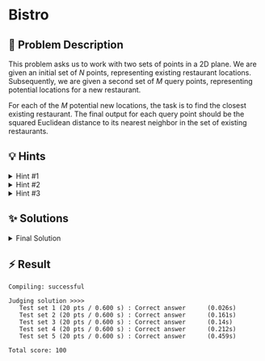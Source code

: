 # Bistro

## 📝 Problem Description

This problem asks us to work with two sets of points in a 2D plane. We are given an initial set of $N$ points, representing existing restaurant locations. Subsequently, we are given a second set of $M$ query points, representing potential locations for a new restaurant.

For each of the $M$ potential new locations, the task is to find the closest existing restaurant. The final output for each query point should be the squared Euclidean distance to its nearest neighbor in the set of existing restaurants.

## 💡 Hints

<details>
<summary>Hint #1</summary>
Consider the most straightforward approach. For a single potential new location, how would you find the distance to the closest existing restaurant? You would likely need to compare its distance to every single one of the $N$ existing locations. Now, consider that you have to repeat this process for all $M$ potential locations. What would be the total time complexity of this naive method? Is it efficient enough given the potential size of the input?
</details>
<details>
<summary>Hint #2</summary>
The problem of repeatedly finding the closest point in a fixed set to a series of query points is a classic computational geometry problem known as the **Nearest Neighbor Search**. A brute-force approach is often too slow. To speed this up, we can preprocess the initial set of $N$ points into a specialized data structure that organizes them spatially, allowing for much faster queries.
</details>
<details>
<summary>Hint #3</summary>
A powerful data structure for solving proximity problems on a set of points is the **Delaunay Triangulation**. After constructing a Delaunay triangulation from the set of existing restaurant locations, finding the nearest neighbor for any new query point becomes a very efficient operation. Libraries like the Computational Geometry Algorithms Library (CGAL) provide robust implementations of these geometric structures.
</details>

## ✨ Solutions

<details>
<summary>Final Solution</summary>
The core of this problem is to efficiently answer multiple nearest neighbor queries. We are given a set of $N$ points (existing restaurants) and a set of $M$ query points (potential new locations). For each query point, we need to find the point in the initial set that is closest to it.

### Brute-Force Approach (and why it's too slow)

A naive solution would be to iterate through all $N$ existing restaurants for each of the $M$ query points. This involves calculating $N \cdot M$ distances. With $N$ and $M$ up to $110,000$, this approach would have a time complexity of $O(N \cdot M)$, which is too slow and would not pass within the time limit.

### An Efficient Approach using Delaunay Triangulation

To solve this problem efficiently, we can preprocess the $N$ existing restaurant locations by building a spatial data structure. A **Delaunay Triangulation** is an excellent choice for this task.

1.  **Construction:** We first insert all $N$ points representing the existing restaurants into a Delaunay triangulation. This partitions the plane into triangles whose vertices are the input points. The construction itself is efficient.

2.  **Querying:** The key advantage of a Delaunay triangulation is that it enables very fast nearest neighbor searches. For any given query point, the structure can quickly identify the vertex (an existing restaurant) that is closest to it. This query operation is, on average, very fast, making the overall approach highly performant.

### Implementation with CGAL

The Computational Geometry Algorithms Library (CGAL) provides a robust and easy-to-use implementation of Delaunay triangulations.

*   **Data Types:** We use `CGAL::Exact_predicates_inexact_constructions_kernel` as our geometric kernel. This kernel is crucial because the input coordinates can be large (up to $2^{24}$). It uses exact arithmetic for geometric predicates (like orientation tests) to avoid errors and ensure the triangulation is constructed correctly, while using faster floating-point arithmetic for constructions and distance calculations. The squared distance calculation will be exact for integer coordinates up to $2^{24}$.
*   **Triangulation:** We use `CGAL::Delaunay_triangulation_2` to store the points of the existing restaurants.
*   **Algorithm:**
    1.  Read the $N$ existing restaurant locations and insert them into the `Triangulation` object.
    2.  For each of the $M$ potential new locations:
        a. Use the `t.nearest_vertex(query_point)` method to find a handle to the closest vertex in the triangulation.
        b. Retrieve the point associated with that vertex.
        c. Calculate the squared Euclidean distance between the query point and the found closest point using `CGAL::squared_distance`.
        d. Print the result.

This method reduces the complexity from the inefficient $O(N \cdot M)$ to roughly $O(N \log N + M \log N)$, which is well within the time limits.

```cpp
#include <iostream>
#include <vector>
#include <iomanip>

#include <CGAL/Exact_predicates_inexact_constructions_kernel.h>
#include <CGAL/Delaunay_triangulation_2.h>

// Define CGAL kernel and data types
using K = CGAL::Exact_predicates_inexact_constructions_kernel;
using Triangulation = CGAL::Delaunay_triangulation_2<K>;
using Point = K::Point_2;

void solve() {
  int n;
  std::cin >> n;
  if (n == 0) exit(0); // Terminate program if n is 0

  // Read existing restaurant locations
  std::vector<Point> restaurants(n);
  for (int i = 0; i < n; ++i) {
    long x, y; // Use long to handle large coordinates
    std::cin >> x >> y;
    restaurants[i] = Point(x, y);
  }

  // Construct the Delaunay triangulation from existing restaurant locations
  Triangulation t;
  t.insert(restaurants.begin(), restaurants.end());

  int m;
  std::cin >> m;
  
  // Set output to fixed-point notation for large numbers
  std::cout << std::setprecision(0) << std::fixed;

  // Process each query for a new restaurant location
  for (int i = 0; i < m; ++i) {
    long x, y;
    std::cin >> x >> y;
    Point query_point(x, y);

    // Find the nearest existing restaurant (vertex in the triangulation)
    Point closest_point = t.nearest_vertex(query_point)->point();
    
    // Compute and print the squared distance
    K::FT distance = CGAL::squared_distance(query_point, closest_point);
    std::cout << distance << std::endl;
  }
}

int main() {
  std::ios_base::sync_with_stdio(false);
  while (true) {
    solve();
  }
  return 0;
}
```
</details>

## ⚡ Result

```plaintext
Compiling: successful

Judging solution >>>>
   Test set 1 (20 pts / 0.600 s) : Correct answer      (0.026s)
   Test set 2 (20 pts / 0.600 s) : Correct answer      (0.161s)
   Test set 3 (20 pts / 0.600 s) : Correct answer      (0.14s)
   Test set 4 (20 pts / 0.600 s) : Correct answer      (0.212s)
   Test set 5 (20 pts / 0.600 s) : Correct answer      (0.459s)

Total score: 100
```